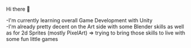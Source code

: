 Hi there 👋

-I'm currently learning overall Game Development with Unity                                       
-I'm already pretty decent on the Art side with some Blender skills as well as for 2d Sprites (mostly PixelArt)
    => trying to bring those skills to live with some fun little games
